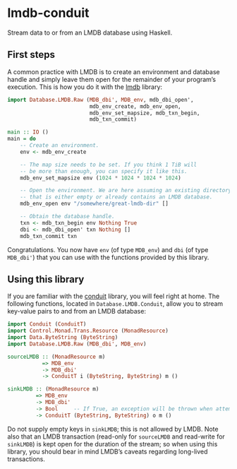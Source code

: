 # lmdb-conduit

Stream data to or from an LMDB database using Haskell.

## First steps

A common practice with LMDB is to create an environment and database handle and simply leave them open for the remainder of your program’s execution. This is how you do it with the [lmdb](https://hackage.haskell.org/package/lmdb) library:

```haskell
import Database.LMDB.Raw (MDB_dbi', MDB_env, mdb_dbi_open',
                          mdb_env_create, mdb_env_open,
                          mdb_env_set_mapsize, mdb_txn_begin,
                          mdb_txn_commit)

main :: IO ()
main = do
    -- Create an environment.
    env <- mdb_env_create

    -- The map size needs to be set. If you think 1 TiB will
    -- be more than enough, you can specify it like this.
    mdb_env_set_mapsize env (1024 * 1024 * 1024 * 1024)

    -- Open the environment. We are here assuming an existing directory
    -- that is either empty or already contains an LMDB database.
    mdb_env_open env "/somewhere/great-lmdb-dir" []

    -- Obtain the database handle.
    txn <- mdb_txn_begin env Nothing True
    dbi <- mdb_dbi_open' txn Nothing []
    mdb_txn_commit txn
```

Congratulations. You now have `env` (of type `MDB_env`) and `dbi` (of type `MDB_dbi'`) that you can use with the functions provided by this library.

## Using this library

If you are familiar with the [conduit](https://hackage.haskell.org/package/conduit) library, you will feel right at home. The following functions, located in `Database.LMDB.Conduit`, allow you to stream key-value pairs to and from an LMDB database:

```haskell
import Conduit (ConduitT)
import Control.Monad.Trans.Resource (MonadResource)
import Data.ByteString (ByteString)
import Database.LMDB.Raw (MDB_dbi', MDB_env)

sourceLMDB :: (MonadResource m)
           => MDB_env
           -> MDB_dbi'
           -> ConduitT i (ByteString, ByteString) m ()

sinkLMDB :: (MonadResource m)
         => MDB_env
         -> MDB_dbi'
         -> Bool     -- If True, an exception will be thrown when attempting to re-insert a key.
         -> ConduitT (ByteString, ByteString) o m ()
```

Do not supply empty keys in `sinkLMDB`; this is not allowed by LMDB. Note also that an LMDB transaction (read-only for `sourceLMDB` and read-write for `sinkLMDB`) is kept open for the duration of the stream; so when using this library, you should bear in mind LMDB’s caveats regarding long-lived transactions.
